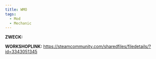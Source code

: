 ```yaml
---
title: WMO
tags:
  - Mod
  - Mechanic
---
```

**ZWECK:** 

**WORKSHOPLINK:** https://steamcommunity.com/sharedfiles/filedetails/?id=3343051345
 <script src="https://www.steamwidgets.net/api/resource/query?type=js&module=workshop&version=v1"></script>
<steam-workshop itemid="3343051345"></steam-workshop>